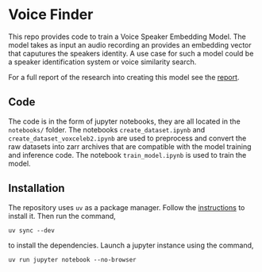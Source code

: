 # Voice Finder

This repo provides code to train a Voice Speaker Embedding Model. The model takes as input an audio recording an provides an embedding vector that caputures the speakers identity. A use case for such a model could be a speaker identification system or voice similarity search.

For a full report of the research into creating this model see the [report](report.md).

## Code

The code is in the form of jupyter notebooks, they are all located in the `notebooks/` folder. The notebooks `create_dataset.ipynb` and `create_dataset_voxceleb2.ipynb` are used to preprocess and convert the raw datasets into zarr archives that are compatible with the model training and inference code. The notebook `train_model.ipynb` is used to train the model. 


## Installation

The repository uses `uv` as a package manager. Follow the [instructions]() to install it. Then run the command,

```
uv sync --dev
```

to install the dependencies. Launch a jupyter instance using the command,

```
uv run jupyter notebook --no-browser
```


